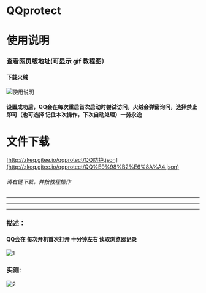 # QQprotect

# 使用说明

### [查看网页版地址](https://qqprotect.learnonly.xyz/)(可显示 gif 教程图）

#### 下载火绒

![使用说明](http://zkeq.gitee.io/qqprotect/QQprotect.gif)

#### 设置成功后，QQ会在每次重启首次启动时尝试访问，火绒会弹窗询问，选择禁止即可（也可选择  记住本次操作，下次自动处理）一劳永逸

# 文件下载

[http://zkeq.gitee.io/qqprotect/QQ防护.json](http://zkeq.gitee.io/qqprotect/QQ%E9%98%B2%E6%8A%A4.json)

###### 请右键下载，并按教程操作

----------------
----------------
----------------

### 描述：

#### QQ会在 每次开机首次打开  十分钟左右 读取浏览器记录

![1](http://zkeq.gitee.io/qqprotect/1.jpg)

### 实测:

![2](http://zkeq.gitee.io/qqprotect/2.png)
